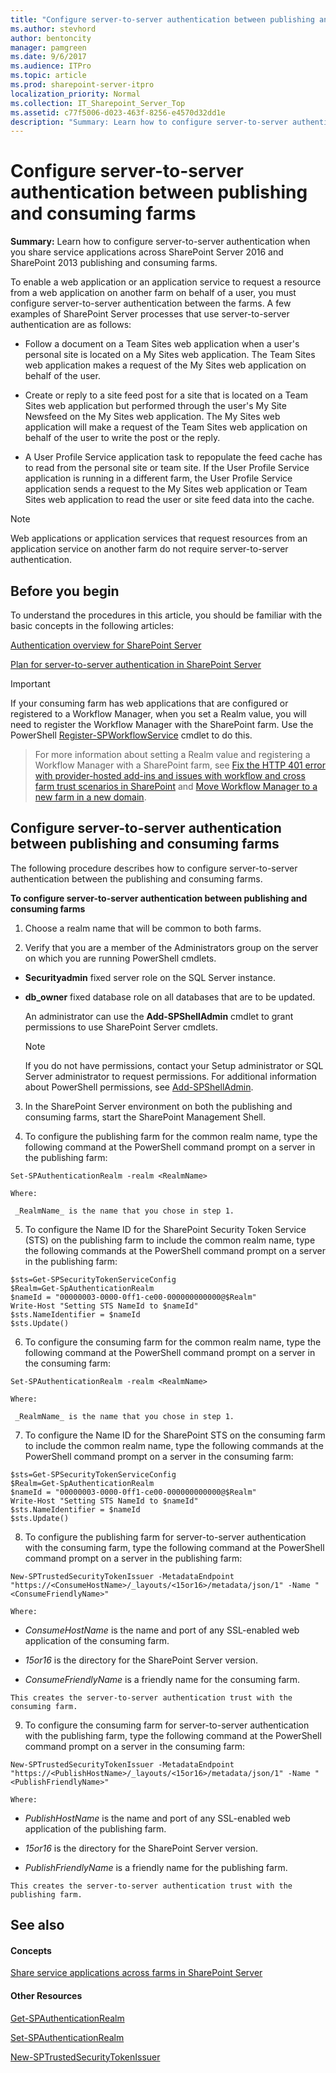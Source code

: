 ```yaml
---
title: "Configure server-to-server authentication between publishing and consuming farms"
ms.author: stevhord
author: bentoncity
manager: pamgreen
ms.date: 9/6/2017
ms.audience: ITPro
ms.topic: article
ms.prod: sharepoint-server-itpro
localization_priority: Normal
ms.collection: IT_Sharepoint_Server_Top
ms.assetid: c77f5006-d023-463f-8256-e4570d32dd1e
description: "Summary: Learn how to configure server-to-server authentication when you share service applications across SharePoint Server 2016 and SharePoint 2013 publishing and consuming farms."
---
```


# Configure server-to-server authentication between publishing and consuming farms

 **Summary:** Learn how to configure server-to-server authentication when you share service applications across SharePoint Server 2016 and SharePoint 2013 publishing and consuming farms. 
  
To enable a web application or an application service to request a resource from a web application on another farm on behalf of a user, you must configure server-to-server authentication between the farms. A few examples of SharePoint Server processes that use server-to-server authentication are as follows:
  
- Follow a document on a Team Sites web application when a user's personal site is located on a My Sites web application. The Team Sites web application makes a request of the My Sites web application on behalf of the user.
    
- Create or reply to a site feed post for a site that is located on a Team Sites web application but performed through the user's My Site Newsfeed on the My Sites web application. The My Sites web application will make a request of the Team Sites web application on behalf of the user to write the post or the reply.
    
- A User Profile Service application task to repopulate the feed cache has to read from the personal site or team site. If the User Profile Service application is running in a different farm, the User Profile Service application sends a request to the My Sites web application or Team Sites web application to read the user or site feed data into the cache.
    
> [!NOTE]
> Web applications or application services that request resources from an application service on another farm do not require server-to-server authentication. 
  
## Before you begin
<a name="begin"> </a>

To understand the procedures in this article, you should be familiar with the basic concepts in the following articles:
  
[Authentication overview for SharePoint Server](../security-for-sharepoint-server/authentication-overview.md)
  
[Plan for server-to-server authentication in SharePoint Server](../security-for-sharepoint-server/plan-server-to-server-authentication.md)

> [!IMPORTANT]
> If your consuming farm has web applications that are configured or registered to a Workflow Manager, when you set a Realm value, you will need to register the Workflow Manager with the SharePoint farm. Use the PowerShell [Register-SPWorkflowService](https://docs.microsoft.com/en-us/powershell/module/sharepoint-server/register-spworkflowservice?view=sharepoint-ps) cmdlet to do this. 

> For more information about setting a Realm value and registering a Workflow Manager with a SharePoint farm, see [Fix the HTTP 401 error with provider-hosted add-ins and issues with workflow and cross farm trust scenarios in SharePoint](https://support.microsoft.com/en-us/help/4010011/provider-hosted-add-ins-stop-working-and-http-401-error) and [Move Workflow Manager to a new farm in a new domain](https://sharepoint.stackexchange.com/questions/132524/move-workflow-manager-to-new-farm-in-a-new-domain).
  
## Configure server-to-server authentication between publishing and consuming farms
<a name="begin"> </a>

The following procedure describes how to configure server-to-server authentication between the publishing and consuming farms.
  
 **To configure server-to-server authentication between publishing and consuming farms**
  
1. Choose a realm name that will be common to both farms.
    
2. Verify that you are a member of the Administrators group on the server on which you are running PowerShell cmdlets.
    
  - **Securityadmin** fixed server role on the SQL Server instance. 
    
  - **db_owner** fixed database role on all databases that are to be updated. 
    
    An administrator can use the **Add-SPShellAdmin** cmdlet to grant permissions to use SharePoint Server cmdlets. 
    
    > [!NOTE]
    > If you do not have permissions, contact your Setup administrator or SQL Server administrator to request permissions. For additional information about PowerShell permissions, see [Add-SPShellAdmin](http://technet.microsoft.com/library/2ddfad84-7ca8-409e-878b-d09cb35ed4aa.aspx). 
  
3. In the SharePoint Server environment on both the publishing and consuming farms, start the SharePoint Management Shell.
    
4. To configure the publishing farm for the common realm name, type the following command at the PowerShell command prompt on a server in the publishing farm:
    
  ```
  Set-SPAuthenticationRealm -realm <RealmName>
  ```

    Where:
    
     _RealmName_ is the name that you chose in step 1. 
    
5. To configure the Name ID for the SharePoint Security Token Service (STS) on the publishing farm to include the common realm name, type the following commands at the PowerShell command prompt on a server in the publishing farm:
    
  ```
  $sts=Get-SPSecurityTokenServiceConfig
  $Realm=Get-SpAuthenticationRealm
  $nameId = "00000003-0000-0ff1-ce00-000000000000@$Realm"
  Write-Host "Setting STS NameId to $nameId"
  $sts.NameIdentifier = $nameId
  $sts.Update()
  ```

6. To configure the consuming farm for the common realm name, type the following command at the PowerShell command prompt on a server in the consuming farm:
    
  ```
  Set-SPAuthenticationRealm -realm <RealmName>
  ```

    Where:
    
     _RealmName_ is the name that you chose in step 1. 
    
7. To configure the Name ID for the SharePoint STS on the consuming farm to include the common realm name, type the following commands at the PowerShell command prompt on a server in the consuming farm:
    
  ```
  $sts=Get-SPSecurityTokenServiceConfig
  $Realm=Get-SpAuthenticationRealm
  $nameId = "00000003-0000-0ff1-ce00-000000000000@$Realm"
  Write-Host "Setting STS NameId to $nameId"
  $sts.NameIdentifier = $nameId
  $sts.Update()
  ```

8. To configure the publishing farm for server-to-server authentication with the consuming farm, type the following command at the PowerShell command prompt on a server in the publishing farm:
    
  ```
  New-SPTrustedSecurityTokenIssuer -MetadataEndpoint "https://<ConsumeHostName>/_layouts/<15or16>/metadata/json/1" -Name "<ConsumeFriendlyName>"
  ```

    Where:
    
  -  _ConsumeHostName_ is the name and port of any SSL-enabled web application of the consuming farm. 
    
  -  _15or16_ is the directory for the SharePoint Server version. 
    
  -  _ConsumeFriendlyName_ is a friendly name for the consuming farm. 
    
    This creates the server-to-server authentication trust with the consuming farm.
    
9. To configure the consuming farm for server-to-server authentication with the publishing farm, type the following command at the PowerShell command prompt on a server in the consuming farm:
    
  ```
  New-SPTrustedSecurityTokenIssuer -MetadataEndpoint "https://<PublishHostName>/_layouts/<15or16>/metadata/json/1" -Name "<PublishFriendlyName>"
  ```

    Where:
    
  -  _PublishHostName_ is the name and port of any SSL-enabled web application of the publishing farm. 
    
  -  _15or16_ is the directory for the SharePoint Server version. 
    
  -  _PublishFriendlyName_ is a friendly name for the publishing farm. 
    
    This creates the server-to-server authentication trust with the publishing farm.
    
## See also
<a name="begin"> </a>

#### Concepts

[Share service applications across farms in SharePoint Server](share-service-applications-across-farms.md)
#### Other Resources

[Get-SPAuthenticationRealm](http://technet.microsoft.com/library/7ec6c10c-283e-4533-addf-6bdd2d804c28.aspx)
  
[Set-SPAuthenticationRealm](http://technet.microsoft.com/library/d3d60059-4883-4591-a3a7-d3002c999e68.aspx)
  
[New-SPTrustedSecurityTokenIssuer](http://technet.microsoft.com/library/9ab7aac9-4c9a-4cba-8dd6-ffead217c2fa.aspx)


